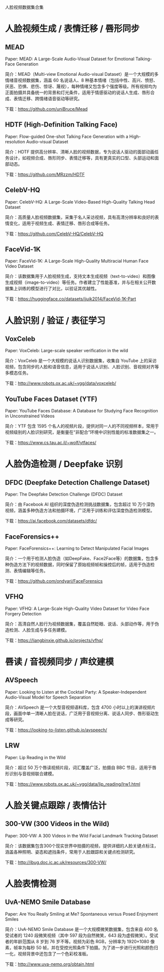 人脸视频数据集合集

# 人脸视频生成 / 表情迁移 / 唇形同步

## MEAD

Paper: MEAD: A Large-Scale Audio-Visual Dataset for Emotional Talking-Face Generation

简介：MEAD（Multi-view Emotional Audio-visual Dataset）是一个大规模的多情绪音视频数据集，涵盖 60 名说话人、8 种基本情绪（包括中性、高兴、愤怒、厌恶、恐惧、悲伤、惊讶、蔑视），每种情绪又包含多个强度等级。所有视频均为正面拍摄并具备统一的背景和灯光条件，适用于情感驱动的说话人生成、唇形合成、表情迁移、跨情绪语音驱动等研究。

下载：https://github.com/uniBruce/Mead

## HDTF (High-Definition Talking Face)

Paper: Flow-guided One-shot Talking Face Generation with a High-resolution Audio-visual Dataset

简介：HDTF 提供高分辨率、清晰人脸的视频数据，专为说话人驱动的面部动画任务设计，如视频合成、唇形同步、表情迁移等，具有更真实的口型、头部运动和面部动态。

下载：https://github.com/MRzzm/HDTF

## CelebV-HQ

Paper: CelebV-HQ: A Large-Scale Video-Based High-Quality Talking Head Dataset

简介：高质量人脸视频数据集，采集于名人采访视频，具有高清分辨率和良好的表情变化，适用于视频生成、表情迁移、唇形合成等任务。

下载：https://github.com/CelebV-HQ/CelebV-HQ

## FaceVid-1K

Paper: FaceVid-1K: A Large-Scale High-Quality Multiracial Human Face Video Dataset

简介：该数据集用于人脸视频生成，支持文本生成视频（text-to-video）和图像生成视频（image-to-video）等任务。作者建立了性能基准，并与在相关公开数据集上训练的模型进行了对比，以验证其优越性。

下载：https://huggingface.co/datasets/jjuik2014/FaceVid-1K-Part

# 人脸识别 / 验证 / 表征学习

## VoxCeleb

Paper: VoxCeleb: Large-scale speaker verification in the wild

简介：VoxCeleb 是一个大规模的说话人识别数据集，收集自 YouTube 上的采访视频，包含同步的人脸和语音信息，适用于说话人识别、人脸识别、音视频对齐等多模态任务。

下载：http://www.robots.ox.ac.uk/~vgg/data/voxceleb/

## YouTube Faces Dataset (YTF)

Paper: YouTube Faces Database: A Database for Studying Face Recognition in Unconstrained Videos

简介：YTF 包含 1595 个名人的视频片段，提供对同一人的不同视频样本，常用于视频级别的人脸识别研究，是衡量在“非配合”环境中识别性能的标准数据集之一。

下载：https://www.cs.tau.ac.il/~wolf/ytfaces/

# 人脸伪造检测 / Deepfake 识别

## DFDC (Deepfake Detection Challenge Dataset)

Paper: The Deepfake Detection Challenge (DFDC) Dataset

简介：由 Facebook AI 组织的深度伪造检测挑战数据集，包含超过 10 万个深伪视频，涵盖多种伪造方法和拍摄环境，广泛用于训练和评估深度伪造检测模型。

下载：https://ai.facebook.com/datasets/dfdc/

## FaceForensics++
Paper: FaceForensics++: Learning to Detect Manipulated Facial Images

简介：一个用于检测人脸伪造（如DeepFake、Face2Face等）的数据集，包含多种伪造方法下的视频数据，同时保留了原始视频帧和操控后的帧，适用于伪造检测、表情编辑等任务。

下载：https://github.com/ondyari/FaceForensics

## VFHQ

Paper: VFHQ: A Large-Scale High-Quality Video Dataset for Video Face Forgery Detection

简介：高清自然人脸行为视频数据集，覆盖自然眨眼、说话、头部动作等，用于伪造检测、人脸生成与多任务建模。

下载：https://liangbinxie.github.io/projects/vfhq/

# 唇读 / 音视频同步 / 声纹建模

## AVSpeech

Paper: Looking to Listen at the Cocktail Party: A Speaker-Independent Audio-Visual Model for Speech Separation

简介：AVSpeech 是一个大型音视频语料库，包含 4700 小时以上的演讲视频片段，画面中单一清晰人脸在说话，广泛用于音视频分离、说话人同步、唇形驱动生成等研究。

下载：https://looking-to-listen.github.io/avspeech/

## LRW

Paper: Lip Reading in the Wild

简介：超过 50 万个唇读视频片段，词汇覆盖广泛，拍摄自 BBC 节目，适用于唇形识别与音视频联合建模。

下载：https://www.robots.ox.ac.uk/~vgg/data/lip_reading/lrw1.html

# 人脸关键点跟踪 / 表情估计

## 300-VW (300 Videos in the Wild)

Paper: 300-VW: A 300 Videos in the Wild Facial Landmark Tracking Dataset

简介：该数据集包含300个现实世界中拍摄的视频，提供详细的人脸关键点标注，涵盖各种照明、姿态和遮挡条件，常用于人脸跟踪和关键点检测研究。

下载：http://ibug.doc.ic.ac.uk/resources/300-VW/

# 人脸表情检测

## UvA-NEMO Smile Database

Paper: Are You Really Smiling at Me? Spontaneous versus Posed Enjoyment Smiles

简介：UvA-NEMO Smile Database 是一个大规模微笑数据集，包含来自 400 名受试者的 1240 段微笑视频（其中 597 段为自然微笑，643 段为虚假微笑）。受试者的年龄范围从 8 岁到 76 岁不等。视频为彩色 RGB，分辨率为 1920×1080 像素，帧率为每秒 50 帧，并在受控光照条件下拍摄。为了进一步进行光照和颜色归一化，视频背景中还包含了一个色彩校准板。

下载：http://www.uva-nemo.org/obtain.html
